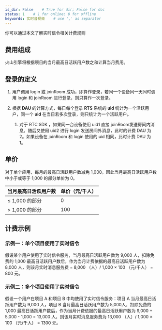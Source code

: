 ```yaml
---
is_dir: False    # True for dir; False for doc
status: 1    # 1 for online; 0 for offline
keywords: 实时音视频    # use ',' as separator
---
```


你可以通过本文了解实时信令相关计费规则

## 费用组成

火山引擎将根据项目的当月最高日活跃用户数之和计算当月费用。

## 登录的定义

1. 用户调用 login 或 joinRoom 成功，即算作登录，若同一个设备同一天同时调用 login 和 joinRoom 进行登录，则只算作一次登录。
	

2. 根据 **DAU** 的计算方式，每日每个登录 **RTS** 系统的 **uid** 统计为一个活跃用户，同一个 **uid** 在当日若多次登录，则只统计为一个活跃用户。
	1. 对于 RTC SDK ，如果同一台设备使用 uid1 直接 joinRoom发送房间内消息，随后又使用 uid2 进行 login 发送房间外消息，此时的计费 DAU 为 2。如果设备在 joinRoom 和 login 使用的 uid 相同，此时计费 DAU 为 1。
		

## 单价

对于单个应用，每月的最高日活跃用户数减免 1,000。因此当月最高日活跃用户数中小于或等于 1,000 的部分单价为 0。

| **当月最高日活跃用户数** | **单价（元/千人）** |
| :-- | :-- |
| ≤ 1,000 的部分 | 0 |
| \> 1,000 的部分 | 100 |

## 计费示例

### 示例一：单个项目使用了实时信令

假设某个用户使用了实时信令服务，当月最高日活跃用户数为 9,000 人，扣除免费的 1,000 最高日活跃用户数后，作为当月计费依据的最高日活跃用户数为 8,000 人，则该月实时消息服务费 = 8,000 （人）/ 1,000 × 100 （元/千人） = 800 元。

### 示例二：多个项目使用了实时信令


假设一个用户在项目 A 和项目 B 中均使用了实时信令服务：项目 A 当月最高日活跃用户数为 9,000 人，项目 B 当月最高日活跃用户数为 5,000人，扣除免费的 1,000 最高日活跃用户数后，作为当月计费依据的最高日活跃用户数为 9,000 + 5,000 - 1,000 = 13,000 人，则该月实时消息服务费为 13,000 （人）/ 1,000 × 100 （元/千人） = 1300 元。
<br>
